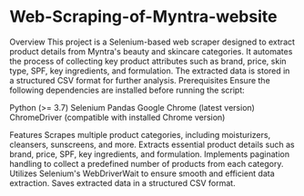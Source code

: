 # Web-Scraping-of-Myntra-website
Overview
This project is a Selenium-based web scraper designed to extract product details from Myntra's beauty and skincare categories. It automates the process of collecting key product attributes such as brand, price, skin type, SPF, key ingredients, and formulation. The extracted data is stored in a structured CSV format for further analysis.
Prerequisites
Ensure the following dependencies are installed before running the script:

Python (>= 3.7)
Selenium
Pandas
Google Chrome (latest version)
ChromeDriver (compatible with installed Chrome version)

Features
Scrapes multiple product categories, including moisturizers, cleansers, sunscreens, and more.
Extracts essential product details such as brand, price, SPF, key ingredients, and formulation.
Implements pagination handling to collect a predefined number of products from each category.
Utilizes Selenium's WebDriverWait to ensure smooth and efficient data extraction.
Saves extracted data in a structured CSV format.
